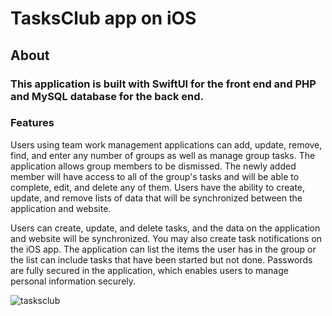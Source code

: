 # TasksClub app on iOS

## About
### This application is built with SwiftUI for the front end and PHP and MySQL database for the back end. 

### Features
Users using team work management applications can add, update, remove, find, and enter any number of groups as well as manage group tasks.
The application allows group members to be dismissed. The newly added member will have access to all of the group's tasks and will be able to complete, edit, and delete any of them.
Users have the ability to create, update, and remove lists of data that will be synchronized between the application and website.

Users can create, update, and delete tasks, and the data on the application and website will be synchronized. You may also create task notifications on the iOS app.
The application can list the items the user has in the group or the list can include tasks that have been started but not done.
Passwords are fully secured in the application, which enables users to manage personal information securely.

![tasksclub](https://user-images.githubusercontent.com/77260252/229351658-96258f97-ad2b-4646-b4a1-a3ea5d229381.png)
